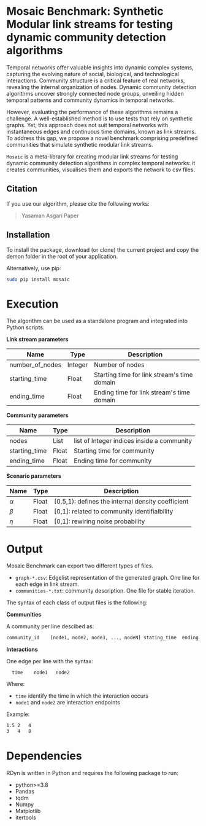 # Mosaic Benchmark: Synthetic Modular link streams for testing dynamic community detection algorithms

Temporal networks offer valuable insights into dynamic complex systems, capturing the evolving nature of social, biological, and technological interactions. Community structure is a critical feature of real networks, revealing the internal organization of nodes. Dynamic community detection algorithms uncover strongly connected node groups, unveiling hidden temporal patterns and community dynamics in temporal networks. 

However, evaluating the performance of these algorithms remains a challenge. A well-established method is to use tests that rely on synthetic graphs. Yet, this approach does not suit temporal networks with instantaneous edges and continuous time domains, known as link streams. To address this gap, we propose a novel benchmark comprising predefined communities that simulate synthetic modular link streams. 


``Mosaic`` is a meta-library for creating modular link streams for testing dynamic community detection algorithms in complex temporal networks: it creates communities, visualises them and exports the network to csv files.


## Citation
If you use our algorithm, please cite the following works:

> Yasaman Asgari
> Paper
## Installation

To install the package, download (or clone) the current project and copy the demon folder in the root of your application.

Alternatively, use pip:
```bash
sudo pip install mosaic
```

# Execution

The algorithm can be used as a standalone program and integrated into Python scripts.

**Link stream parameters**

Name  |  Type | Description 
-------------  | ------------- |-------------
number_of_nodes  | Integer | Number of nodes
starting_time |Float | Starting time for link stream's time domain
ending_time | Float |Ending time for link stream's time domain 


**Community parameters**

Name  |  Type | Description 
-------------  | ------------- |------------- 
nodes | List | list of Integer indices inside a community 
starting_time |Float | Starting time for community
ending_time | Float |Ending time for community 

**Scenario parameters**

Name  |  Type | Description 
-------------  | ------------- |-------------
$\alpha$ | Float | [0.5,1): defines the internal density coefficient 
$\beta$ |Float | [0,1]: related to community identifialbility  
$\eta$|Float|[0,1]: rewiring noise probability

# Output

Mosaic Benchmark can export two different types of files.
 - ``graph-*.csv``: Edgelist representation of the generated graph. One line for each edge in link stream.
 - ``communities-*.txt``: community description. One file for stable iteration.
 
The syntax of each class of output files is the following:

**Communities**

A community per line descibed as:
```bash
community_id	[node1, node2, node3, ..., nodeN] stating_time  ending_time
```

**Interactions**
 
One edge per line with the syntax:

``	time	node1	node2``

Where:
 - ``time`` identify the time in which the interaction occurs
- ``node1`` and ``node2`` are interaction endpoints
  
Example:
```bash
1.5	2	4
3	4	8
```

# Dependencies

RDyn is written in Python and requires the following package to run:
- python>=3.8
- Pandas
- tqdm
- Numpy
- Matplotlib
- itertools
